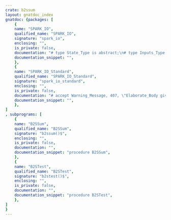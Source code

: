 ```yaml
---
crate: b2ssum
layout: gnatdoc_index
gnatdoc: {packages: [
    {
    name: "SPARK_IO",
    qualified_name: "SPARK_IO",
    signature: "spark_io",
    enclosing: "",
    is_private: false,
    documentation: "# type State_Type is abstract;\n# type Inputs_Type is abstract;\n# type Outputs_Type is abstract;",
    documentation_snippet: "",
    },
    {
    name: "SPARK_IO_Standard",
    qualified_name: "SPARK_IO_Standard",
    signature: "spark_io_standard",
    enclosing: "",
    is_private: false,
    documentation: "# accept Warning_Message, 407, \"Elaborate_Body given\";",
    documentation_snippet: "",
    },
]
, subprograms: [
    {
    name: "B2SSum",
    qualified_name: "B2SSum",
    signature: "b2ssum()$",
    enclosing: "",
    is_private: false,
    documentation: "",
    documentation_snippet: "procedure B2SSum",
    },
    {
    name: "B2STest",
    qualified_name: "B2STest",
    signature: "b2stest()$",
    enclosing: "",
    is_private: false,
    documentation: "",
    documentation_snippet: "procedure B2STest",
    },
]
}
---
```

